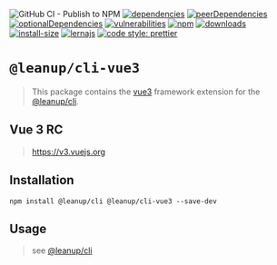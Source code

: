 ![GitHub CI - Publish to NPM](https://github.com/leanupjs/leanup/workflows/GitHub%20CI%20-%20Publish%20to%20NPM/badge.svg)
[![dependencies][dependencies]][dependencies-url]
[![peerDependencies][peerdependencies]][peerdependencies-url]
[![optionalDependencies][optionaldependencies]][optionaldependencies-url]
[![vulnerabilities][vulnerabilities]][vulnerabilities-url]
[![npm][npm]][npm-url]
[![downloads][downloads]][downloads-url]
[![install-size][install-size]][install-size-url]
[![lernajs][lernajs]][lernajs-url]
[![code style: prettier](https://img.shields.io/badge/code_style-prettier-ff69b4.svg)](https://github.com/prettier/prettier)

[npm]: https://img.shields.io/npm/v/@leanup/cli-vue3
[npm-url]: https://www.npmjs.com/package/@leanup/cli-vue3
[dependencies]: https://img.shields.io/david/leanupjs/leanup?path=packages/cli/frameworks/vue3
[dependencies-url]: https://david-dm.org/leanupjs/leanup?path=packages/cli/frameworks/vue3
[peerdependencies]: https://img.shields.io/david/peer/leanupjs/leanup?path=packages/cli/frameworks/vue3
[peerdependencies-url]: https://david-dm.org/leanupjs/leanup?path=packages/cli/frameworks/vue3&type=peer
[optionaldependencies]: https://img.shields.io/david/optional/leanupjs/leanup?path=packages/cli/frameworks/vue3
[optionaldependencies-url]: https://david-dm.org/leanupjs/leanup?path=packages/cli/frameworks/vue3&type=optional
[vulnerabilities]: https://snyk.io/test/npm/@leanup/cli-vue3/badge.svg
[vulnerabilities-url]: https://snyk.io/test/npm/@leanup/cli-vue3
[downloads]: https://img.shields.io/npm/dm/@leanup/cli-vue3
[downloads-url]: https://npmcharts.com/compare/@leanup/cli-vue3?minimal=true
[install-size]: https://packagephobia.now.sh/badge?p=@leanup/cli-vue3
[install-size-url]: https://packagephobia.now.sh/result?p=@leanup/cli-vue3
[lernajs]: https://img.shields.io/badge/managed%20with-lerna-blueviolet
[lernajs-url]: https://lerna.js.org

# `@leanup/cli-vue3`

> This package contains the [vue3](https://v3.vuejs.org) framework extension for the [@leanup/cli](https://www.npmjs.com/package/@leanup/cli).

## Vue 3 RC

> https://v3.vuejs.org

## Installation

`npm install @leanup/cli @leanup/cli-vue3 --save-dev`

## Usage

> see [@leanup/cli]

[@leanup/cli]: https://www.npmjs.com/package/@leanup/cli
